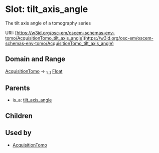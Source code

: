 
# Slot: tilt_axis_angle

The tilt axis angle of a tomography series

URI: [https://w3id.org/osc-em/oscem-schemas-env-tomo/AcquisitionTomo_tilt_axis_angle](https://w3id.org/osc-em/oscem-schemas-env-tomo/AcquisitionTomo_tilt_axis_angle)


## Domain and Range

[AcquisitionTomo](AcquisitionTomo.md) &#8594;  <sub>1..1</sub> [Float](types/Float.md)

## Parents

 *  is_a: [tilt_axis_angle](tilt_axis_angle.md)

## Children


## Used by

 * [AcquisitionTomo](AcquisitionTomo.md)
